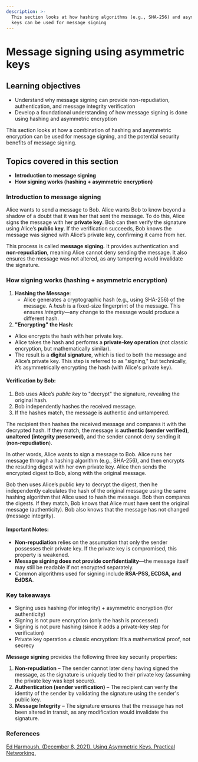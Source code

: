 ```yaml
---
description: >-
  This section looks at how hashing algorithms (e.g., SHA-256) and asymmetric
  keys can be used for message signing
---
```


# Message signing using asymmetric keys

## Learning objectives <a href="#learning-objectives" id="learning-objectives"></a>

* Understand why message signing can provide non-repudiation, authentication, and message integrity verification
* Develop a foundational understanding of how message signing is done using hashing and asymmetric encryption

This section looks at how a combination of hashing and asymmetric encryption can be used for message signing, and the potential security benefits of message signing.&#x20;

## Topics covered in this section <a href="#topics-covered-in-this-section" id="topics-covered-in-this-section"></a>

* **Introduction to message signing**
* **How signing works (hashing + asymmetric encryption)**

### Introduction to message signing

Alice wants to send a message to Bob. Alice wants Bob to know beyond a shadow of a doubt that it was her that sent the message. To do this, Alice signs the message with her **private key**. Bob can then verify the signature using Alice’s **public key**. If the verification succeeds, Bob knows the message was signed with Alice’s private key, confirming it came from her.

This process is called **message signing.** It provides authentication and **non-repudiation**, meaning Alice cannot deny sending the message. It also ensures the message was not altered, as any tampering would invalidate the signature.

### How signing works (hashing + asymmetric encryption)

1. **Hashing the Message**:
   * Alice generates a cryptographic hash (e.g., using SHA-256) of the message. A _hash_ is a fixed-size fingerprint of the message. This ensures _integrity_—any change to the message would produce a different hash.
2. **"Encrypting" the Hash**:

* Alice encrypts the hash with her private key.
* Alice takes the hash and performs a **private-key operation** (not classic encryption, but mathematically similar).
* The result is a **digital signature**, which is tied to both the message and Alice’s private key. This step is referred to as "signing," but technically, it’s asymmetrically encrypting the hash (with Alice's private key).

#### Verification by Bob:

1. Bob uses Alice’s _public key_ to "decrypt" the signature, revealing the original hash.
2. Bob independently hashes the received message.
3. If the hashes match, the message is authentic and untampered.

The recipient then hashes the received message and compares it with the decrypted hash. If they match, the message is **authentic (sender verified)**, **unaltered (integrity preserved)**, and the sender cannot deny sending it (**non-repudiation**).

In other words, Alice wants to sign a message to Bob. Alice runs her message through a hashing algorithm (e.g., SHA-256), and then encrypts the resulting digest with her own private key. Alice then sends the encrypted digest to Bob, along with the original message.

Bob then uses Alice’s public key to decrypt the digest, then he independently calculates the hash of the original message using the same hashing algorithm that Alice used to hash the message. Bob then compares the digests. If they match, Bob knows that Alice must have sent the original message (authenticity). Bob also knows that the message has not changed (message integrity).

#### Important Notes:

* **Non-repudiation** relies on the assumption that only the sender possesses their private key. If the private key is compromised, this property is weakened.
* **Message signing does not provide confidentiality**—the message itself may still be readable if not encrypted separately.
* Common algorithms used for signing include **RSA-PSS, ECDSA, and EdDSA**.

### Key takeaways

* Signing uses hashing (for integrity) + asymmetric encryption (for authenticity)
* Signing is not pure encryption (only the hash is processed)
* Signing is not pure hashing (since it adds a private-key step for verification)
* Private key operation ≠ classic encryption: It’s a mathematical proof, not secrecy

**Message signing** provides the following three key security properties:

1. **Non-repudiation** – The sender cannot later deny having signed the message, as the signature is uniquely tied to their private key (assuming the private key was kept secure).
2. **Authentication (sender verification)** – The recipient can verify the identity of the sender by validating the signature using the sender's public key.
3. **Message Integrity** – The signature ensures that the message has not been altered in transit, as any modification would invalidate the signature.

### References

[Ed Harmoush. (December 8, 2021). Using Asymmetric Keys. Practical Networking.](https://www.practicalnetworking.net/series/cryptography/using-asymmetric-keys/)
